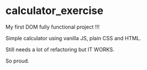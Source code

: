 # calculator_exercise

My first DOM fully functional project !!!

Simple calculator using vanilla JS, plain CSS and HTML.

Still needs a lot of refactoring but IT WORKS.

So proud.

